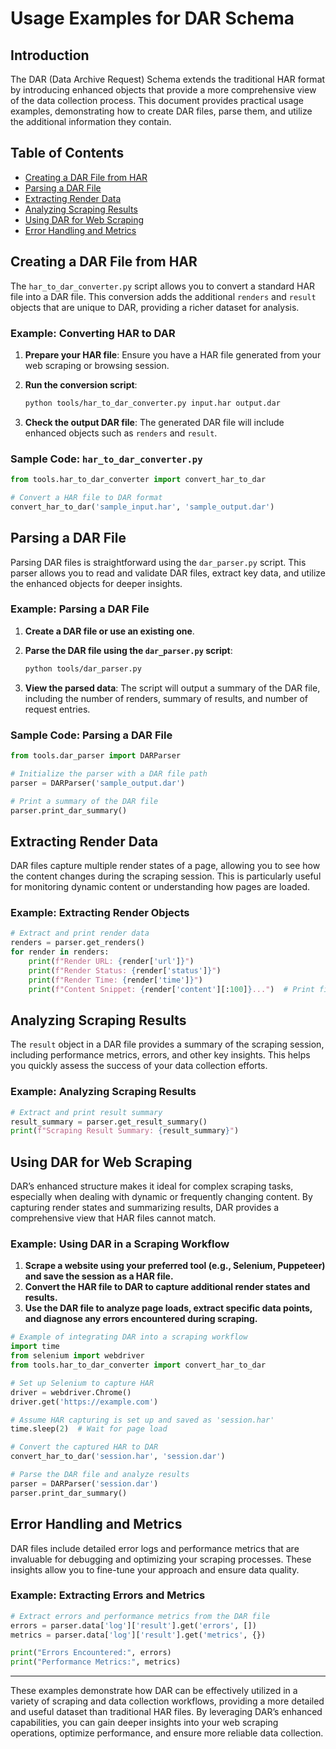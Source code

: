 # Usage Examples for DAR Schema

## Introduction

The DAR (Data Archive Request) Schema extends the traditional HAR format by introducing enhanced objects that provide a more comprehensive view of the data collection process. This document provides practical usage examples, demonstrating how to create DAR files, parse them, and utilize the additional information they contain.

## Table of Contents
- [Creating a DAR File from HAR](#creating-a-dar-file-from-har)
- [Parsing a DAR File](#parsing-a-dar-file)
- [Extracting Render Data](#extracting-render-data)
- [Analyzing Scraping Results](#analyzing-scraping-results)
- [Using DAR for Web Scraping](#using-dar-for-web-scraping)
- [Error Handling and Metrics](#error-handling-and-metrics)

## Creating a DAR File from HAR

The `har_to_dar_converter.py` script allows you to convert a standard HAR file into a DAR file. This conversion adds the additional `renders` and `result` objects that are unique to DAR, providing a richer dataset for analysis.

### **Example: Converting HAR to DAR**

1. **Prepare your HAR file**: Ensure you have a HAR file generated from your web scraping or browsing session.
2. **Run the conversion script**:

    ```bash
    python tools/har_to_dar_converter.py input.har output.dar
    ```

3. **Check the output DAR file**: The generated DAR file will include enhanced objects such as `renders` and `result`.

### **Sample Code: `har_to_dar_converter.py`**

```python
from tools.har_to_dar_converter import convert_har_to_dar

# Convert a HAR file to DAR format
convert_har_to_dar('sample_input.har', 'sample_output.dar')
```

## Parsing a DAR File

Parsing DAR files is straightforward using the `dar_parser.py` script. This parser allows you to read and validate DAR files, extract key data, and utilize the enhanced objects for deeper insights.

### **Example: Parsing a DAR File**

1. **Create a DAR file or use an existing one**.
2. **Parse the DAR file using the `dar_parser.py` script**:

    ```bash
    python tools/dar_parser.py
    ```

3. **View the parsed data**: The script will output a summary of the DAR file, including the number of renders, summary of results, and number of request entries.

### **Sample Code: Parsing a DAR File**

```python
from tools.dar_parser import DARParser

# Initialize the parser with a DAR file path
parser = DARParser('sample_output.dar')

# Print a summary of the DAR file
parser.print_dar_summary()
```

## Extracting Render Data

DAR files capture multiple render states of a page, allowing you to see how the content changes during the scraping session. This is particularly useful for monitoring dynamic content or understanding how pages are loaded.

### **Example: Extracting Render Objects**

```python
# Extract and print render data
renders = parser.get_renders()
for render in renders:
    print(f"Render URL: {render['url']}")
    print(f"Render Status: {render['status']}")
    print(f"Render Time: {render['time']}")
    print(f"Content Snippet: {render['content'][:100]}...")  # Print first 100 chars of content
```

## Analyzing Scraping Results

The `result` object in a DAR file provides a summary of the scraping session, including performance metrics, errors, and other key insights. This helps you quickly assess the success of your data collection efforts.

### **Example: Analyzing Scraping Results**

```python
# Extract and print result summary
result_summary = parser.get_result_summary()
print(f"Scraping Result Summary: {result_summary}")
```

## Using DAR for Web Scraping

DAR’s enhanced structure makes it ideal for complex scraping tasks, especially when dealing with dynamic or frequently changing content. By capturing render states and summarizing results, DAR provides a comprehensive view that HAR files cannot match.

### **Example: Using DAR in a Scraping Workflow**

1. **Scrape a website using your preferred tool (e.g., Selenium, Puppeteer) and save the session as a HAR file.**
2. **Convert the HAR file to DAR to capture additional render states and results.**
3. **Use the DAR file to analyze page loads, extract specific data points, and diagnose any errors encountered during scraping.**

```python
# Example of integrating DAR into a scraping workflow
import time
from selenium import webdriver
from tools.har_to_dar_converter import convert_har_to_dar

# Set up Selenium to capture HAR
driver = webdriver.Chrome()
driver.get('https://example.com')

# Assume HAR capturing is set up and saved as 'session.har'
time.sleep(2)  # Wait for page load

# Convert the captured HAR to DAR
convert_har_to_dar('session.har', 'session.dar')

# Parse the DAR file and analyze results
parser = DARParser('session.dar')
parser.print_dar_summary()
```

## Error Handling and Metrics

DAR files include detailed error logs and performance metrics that are invaluable for debugging and optimizing your scraping processes. These insights allow you to fine-tune your approach and ensure data quality.

### **Example: Extracting Errors and Metrics**

```python
# Extract errors and performance metrics from the DAR file
errors = parser.data['log']['result'].get('errors', [])
metrics = parser.data['log']['result'].get('metrics', {})

print("Errors Encountered:", errors)
print("Performance Metrics:", metrics)
```

---

These examples demonstrate how DAR can be effectively utilized in a variety of scraping and data collection workflows, providing a more detailed and useful dataset than traditional HAR files. By leveraging DAR’s enhanced capabilities, you can gain deeper insights into your web scraping operations, optimize performance, and ensure more reliable data collection.
